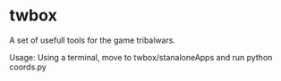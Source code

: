 twbox
=====

A set of usefull tools for the game tribalwars.


Usage:
Using a terminal, move to twbox/stanaloneApps and run 
python coords.py
